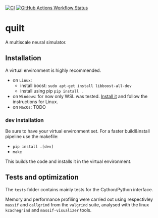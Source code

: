 [![CI](https://github.com/djanloo/quilt/actions/workflows/ci.yml/badge.svg)](https://github.com/djanloo/quilt/actions/workflows/ci.yml)
[![GitHub Actions Workflow Status](https://img.shields.io/github/actions/workflow/status/djanloo/quilt/deploy_docs.yml?label=docs)](https://djanloo.github.io/quilt/)

# quilt

A multiscale neural simulator.

## Installation
A virtual environment is highly recommended. 
- on `Linux`:
  - install boost: ```sudo apt-get install libboost-all-dev```
  - install using pip ```pip install .```
- on `Windows`: for now only WSL was tested. [Install it](https://learn.microsoft.com/en-us/windows/wsl/install) and follow the instructions for Linux.
- on `MacOs`: TODO

### dev installation
Be sure to have your virtual environment set.
For a faster build&install pipeline use the makefile:
- `pip install .[dev]`
- `make`

This builds the code and installs it in the virtual environment.

## Tests and optimization
The `tests` folder contains mainly tests for the Cython/Python interface.

Memory and performance profiling were carried out using respectivley `massif` and `callgrind` from the `valgrind` suite, analysed with the linux `kcachegrind` and `massif-visualizer` tools.
